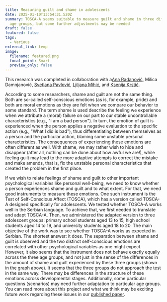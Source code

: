 ```yaml
---
title: Measuring guilt and shame in adolescents
date: 2025-01-10T13:54:31.520Z
summary: TOSCA-A seems suitable to measure guilt and shame in three different
  age groups, but some further adjustments may be needed
draft: false
featured: false
tags:
  - Various
external_link: temp
image:
  filename: featured.png
  focal_point: Smart
  preview_only: false
---
```

This  research was completed in collaboration with a[Ana Radanović](https://scholar.google.com/citations?user=BI2MHs4AAAAJ&hl=en&oi=ao), Milica Damnjanović, [Svetlana Pavlović](https://scholar.google.com/citations?hl=en&user=8vmlT2oAAAAJ&view_op=list_works&sortby=pubdate), [Ljiljana Mihić](https://scholar.google.com/citations?hl=en&user=1QI4Z9cAAAAJ&view_op=list_works&sortby=pubdate), and [Ksenija Krstić](https://scholar.google.com/citations?user=dl3kAPwAAAAJ&hl=en&oi=sra).

According to some researchers, shame and guilt are not the same thing. Both are so-called self-conscious emotions (as is, for example, pride) and both are moral emotions as they are felt when we compare our behavior to some standard. The term shame is used describe the feeling we experience when we attribute a (moral) failure on our part to our stable uncontrollable characteristics (e.g., "I am a bad person"). In turn, the emotion of guilt is experienced when the person applies a negative evaluation to the specific action (e.g., "What I did is bad"), thus differentiating between themselves as a person and the particular action, blaming some unstable personal characteristics. The consequences of experiencing these emotions are often different as well. With shame, we may rather wish to hide and disappear (after all, nothing can be done about how awful we are!), while feeling guilt may lead to the more adaptive attempts to correct the mistake and make amends, that is, fix the unstable personal characteristics that created the problem in the first place.

If we wish to relate feelings of shame and guilt to other important psychological variables like personal well-being, we need to know whether a person experiences shame and guilt and to what extent. For that, we need good instruments to measure these emotions. One such instrument is the Test of Self-Conscious Affect (TOSCA), which has a version called TOSCA-A designed specifically for adolescents. We tested whether TOSCA-A works well in the Serbian language. To achieve that, we first needed to translate and adapt TOSCA-A. Then, we administered the adapted version to three adolescent groups: primary school students aged 13 to 15, high school students aged 14 to 19, and university students aged 18 to 20. The main objective of the work was to see whether TOSCA-A works as expected in Serbian. The shortest answer: it does. The separation between shame and guilt is observed and the two distinct self-conscious emotions are correlated with other psychological variables as one might expect. However, it also seems that the instrument does not behave exactly equally across the three age groups, and not just in the sense of the differences in the amount of shame and guilt experienced by these three groups (shown in the graph above). It seems that the three groups do not approach the test in the same way. There may be differences in the structure of these emotions across developmental stages. Additionally, some particular questions (scenarios) may need further adaptation to particular age groups. You can read more about this project and what we think may be exciting future work regarding these issues in our [published paper](https://link.springer.com/article/10.1007/s12144-024-07211-x).